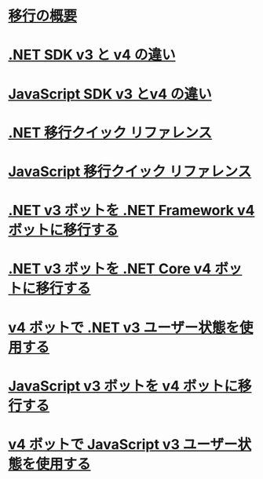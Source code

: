 # [移行の概要](migration-overview.md)
# [.NET SDK v3 と v4 の違い](migration-about.md)
# [JavaScript SDK v3 とv4 の違い](migration-about-javascript.md)
# [.NET 移行クイック リファレンス](net-migration-quickreference.md)
# [JavaScript 移行クイック リファレンス](javascript-migration-quickreference.md)
# [.NET v3 ボットを .NET Framework v4 ボットに移行する](conversion-framework.md)
# [.NET v3 ボットを .NET Core v4 ボットに移行する](conversion-core.md)
# [v4 ボットで .NET v3 ユーザー状態を使用する](csharp-user-state-using.md)
# [JavaScript v3 ボットを v4 ボットに移行する](conversion-javascript.md)
# [v4 ボットで JavaScript v3 ユーザー状態を使用する](javascript-user-state-using.md)

<!-- Remember to add JavaScript user state topic -->

<!-- Current target:
_intro/overview_
    Summary of our approach to migration, including what's in this node, with links. (pending)
Differences between the v3 and v4 .NET SDK
Differences between the v3 and v4 JavaScript SDK (pending rough draft Jonathan S)
.NET migration quick reference
JavaScript migration quick reference
Migrate a .NET v3 bot to a Framework v4 bot
Migrate a .NET v3 bot to a Core v4 bot
Migrate a JavaScript v3 bot to v4

(For walkthroughs and overview: mention why you'd use each approach)
-->